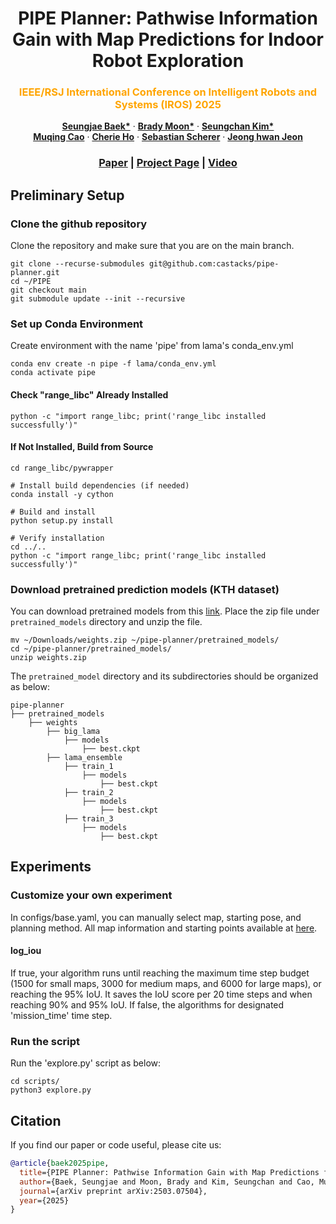 <p align="center">
<h1 align="center">PIPE Planner: Pathwise Information Gain with Map Predictions for Indoor Robot Exploration</h1>
<h3 class="is-size-5 has-text-weight-bold" style="color: orange;" align="center">
    IEEE/RSJ International Conference on Intelligent Robots and Systems (IROS) 2025
</h3>
  <p align="center">
    <a href="https://seungjaebk.github.io/" target="_blank"><strong>Seungjae Baek*</strong></a>
    ·
    <a href="https://bradymoon.com/" target="_blank"><strong>Brady Moon*</strong></a>
    ·
    <a href="https://seungchan-kim.github.io" target="_blank"><strong>Seungchan Kim*</strong></a>
     <br>
    <a href="https://caomuqing.github.io/" target="_blank"><strong>Muqing Cao</strong></a>
    ·
    <a href="https://cherieho.com/" target="_blank"><strong>Cherie Ho</strong></a>
    ·
    <a href="https://theairlab.org/team/sebastian/" target="_blank"><strong>Sebastian Scherer</strong></a>
    ·
    <a href="https://rml-unist.notion.site/" target="_blank"><strong>Jeong hwan Jeon</strong></a>
    <br>
  </p>
</p>
  <h3 align="center"><a href="https://arxiv.org/abs/2503.07504">Paper</a> | <a href="https://pipe-planner.github.io">Project Page</a> | <a href="https://youtu.be/oZEqbCBRn-I">Video</a></h3>
  <div align="center"></div>

## Preliminary Setup
### Clone the github repository
Clone the repository and make sure that you are on the main branch.

    git clone --recurse-submodules git@github.com:castacks/pipe-planner.git
    cd ~/PIPE
    git checkout main
    git submodule update --init --recursive

### Set up Conda Environment
Create environment with the name 'pipe' from lama's conda_env.yml
    
    conda env create -n pipe -f lama/conda_env.yml
    conda activate pipe

#### Check "range_libc" Already Installed

    python -c "import range_libc; print('range_libc installed successfully')"


#### If Not Installed, Build from Source

    cd range_libc/pywrapper
    
    # Install build dependencies (if needed)
    conda install -y cython
    
    # Build and install
    python setup.py install
    
    # Verify installation
    cd ../..
    python -c "import range_libc; print('range_libc installed successfully')"

### Download pretrained prediction models (KTH dataset)
You can download pretrained models from this <a href="https://drive.google.com/drive/u/0/folders/1u9WZ9ftwaMbP-RVySuNSVEdUDV_x4Dw6">link</a>. Place the zip file under `pretrained_models` directory and unzip the file. 

    mv ~/Downloads/weights.zip ~/pipe-planner/pretrained_models/
    cd ~/pipe-planner/pretrained_models/
    unzip weights.zip

The `pretrained_model` directory and its subdirectories should be organized as below: 

    pipe-planner
    ├── pretrained_models
        ├── weights
            ├── big_lama
                ├── models
                    ├── best.ckpt
            ├── lama_ensemble
                ├── train_1
                    ├── models
                        ├── best.ckpt
                ├── train_2
                    ├── models
                        ├── best.ckpt
                ├── train_3
                    ├── models
                        ├── best.ckpt    

## Experiments
### Customize your own experiment
In configs/base.yaml, you can manually select map, starting pose, and planning method. All map information and starting points available at <a href="https://magenta-brow-f14.notion.site/25-Starting-Points-per-Map-28d544fc91ed80c5bbdbdc1fb49a13de?pvs=143">here</a>.


#### log_iou 
If true, your algorithm runs until reaching the maximum time step budget (1500 for small maps, 3000 for medium maps, and 6000 for large maps), or reaching the 95% IoU. It saves the IoU score per 20 time steps and when reaching 90% and 95% IoU. If false, the algorithms for designated 'mission_time' time step.

### Run the script
Run the 'explore.py' script as below:

    cd scripts/
    python3 explore.py


## Citation

If you find our paper or code useful, please cite us:

```bib
@article{baek2025pipe,
  title={PIPE Planner: Pathwise Information Gain with Map Predictions for Indoor Robot Exploration},
  author={Baek, Seungjae and Moon, Brady and Kim, Seungchan and Cao, Muqing and Ho, Cherie and Scherer, Sebastian and others},
  journal={arXiv preprint arXiv:2503.07504},
  year={2025}
}
